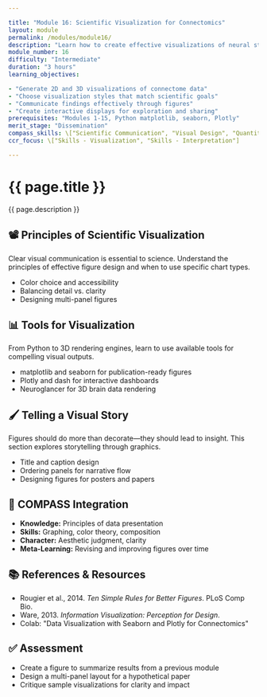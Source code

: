 ```yaml
---

title: "Module 16: Scientific Visualization for Connectomics"
layout: module
permalink: /modules/module16/
description: "Learn how to create effective visualizations of neural structures, connectivity, and analysis results."
module_number: 16
difficulty: "Intermediate"
duration: "3 hours"
learning_objectives:

- "Generate 2D and 3D visualizations of connectome data"
- "Choose visualization styles that match scientific goals"
- "Communicate findings effectively through figures"
- "Create interactive displays for exploration and sharing"
prerequisites: "Modules 1-15, Python matplotlib, seaborn, Plotly"
merit_stage: "Dissemination"
compass_skills: \["Scientific Communication", "Visual Design", "Quantitative Reasoning"]
ccr_focus: \["Skills - Visualization", "Skills - Interpretation"]

---
```


<div class="main-content">
  <div class="hero">
    <div class="hero-content">
      <h1>{{ page.title }}</h1>
      <p class="hero-subtitle">{{ page.description }}</p>
    </div>
  </div>

  <section class="section">
    <h2>📽 Principles of Scientific Visualization</h2>
    <p>Clear visual communication is essential to science. Understand the principles of effective figure design and when to use specific chart types.</p>
    <ul>
      <li>Color choice and accessibility</li>
      <li>Balancing detail vs. clarity</li>
      <li>Designing multi-panel figures</li>
    </ul>
  </section>

  <section class="section">
    <h2>📊 Tools for Visualization</h2>
    <p>From Python to 3D rendering engines, learn to use available tools for compelling visual outputs.</p>
    <ul>
      <li>matplotlib and seaborn for publication-ready figures</li>
      <li>Plotly and dash for interactive dashboards</li>
      <li>Neuroglancer for 3D brain data rendering</li>
    </ul>
  </section>

  <section class="section">
    <h2>🖌️ Telling a Visual Story</h2>
    <p>Figures should do more than decorate—they should lead to insight. This section explores storytelling through graphics.</p>
    <ul>
      <li>Title and caption design</li>
      <li>Ordering panels for narrative flow</li>
      <li>Designing figures for posters and papers</li>
    </ul>
  </section>

  <section class="section">
    <h2>🌟 COMPASS Integration</h2>
    <ul>
      <li><strong>Knowledge:</strong> Principles of data presentation</li>
      <li><strong>Skills:</strong> Graphing, color theory, composition</li>
      <li><strong>Character:</strong> Aesthetic judgment, clarity</li>
      <li><strong>Meta-Learning:</strong> Revising and improving figures over time</li>
    </ul>
  </section>

  <section class="section">
    <h2>📚 References & Resources</h2>
    <ul>
      <li>Rougier et al., 2014. <em>Ten Simple Rules for Better Figures</em>. PLoS Comp Bio.</li>
      <li>Ware, 2013. <em>Information Visualization: Perception for Design</em>.</li>
      <li>Colab: "Data Visualization with Seaborn and Plotly for Connectomics"</li>
    </ul>
  </section>

  <section class="section">
    <h2>✅ Assessment</h2>
    <ul>
      <li>Create a figure to summarize results from a previous module</li>
      <li>Design a multi-panel layout for a hypothetical paper</li>
      <li>Critique sample visualizations for clarity and impact</li>
    </ul>
  </section>
</div>
